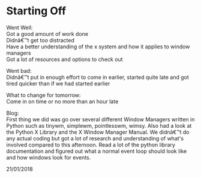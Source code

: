 Starting Off
===

Went Well:  
Got a good amount of work done  
Didnâ€™t get too distracted  
Have a better understanding of the x system and how it applies to window managers  
Got a lot of resources and options to check out  

Went bad:  
Didnâ€™t put in enough effort to come in earlier, started quite late and got tired quicker than if we had started earlier  

What to change for tomorrow:  
Come in on time or no more than an hour late  

Blog:  
First thing we did was go over several different Window Managers written in Python such as tinywm, simplewm, pointlesswm, wimsy. Also had a look at the Python X Library and the X Window Manager Manual. We didnâ€™t do any actual coding but got a lot of research and understanding of what's involved compared to this afternoon. Read a lot of the python library documentation and figured out what a normal event loop should look like and how windows look for events.  

21/01/2018
